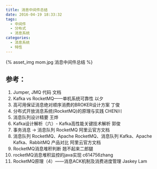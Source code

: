 ```yaml
---
title: 消息中间件总结
date: 2016-04-19 18:33:32
tags:
  - 中间件
  - 分布式
  - 消息系统
categories: 
  - 消息系统
  - 特性  
---
```


{% asset_img  mom.jpg  消息中间件总结 %}


## 参考：

1. Jumper, JMQ 代码 文档
2. Kafka vs RocketMQ——单机系统可靠性 以夕
3. 高可用保证消息绝对顺序消费的BROKER设计方案 丁俊
4. 分布式开放消息系统(RocketMQ)的原理与实践 CHEN川
5. 消息队列设计精要 王烨
6. Kafka设计解析（六）- Kafka高性能关键技术解析 郭俊
7. 事务消息 -> 消息队列 RocketMQ 阿里云官方文档
8. 消息队列 RocketMQ、Apache RocketMQ、消息队列 Kafka、Apache Kafka、RabbitMQ 产品对比 阿里云官方文档
9. RocketMQ消息堆积判断 翘不起来二郎腿
10. rocketMQ消息堆积监控的java实现 c614756zhang
11. RocketMQ原理（4）——消息ACK机制及消费进度管理 Jaskey Lam
